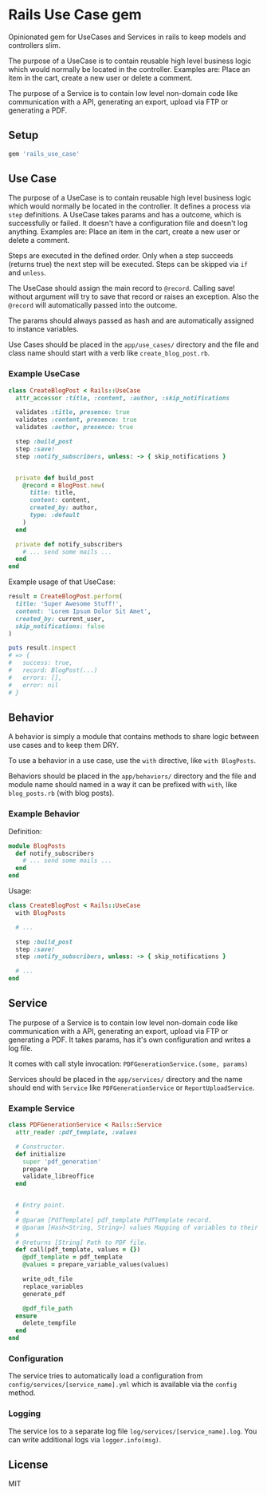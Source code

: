 # Rails Use Case gem

Opinionated gem for UseCases and Services in rails to keep models and controllers slim.

The purpose of a UseCase is to contain reusable high level business logic which would normally be
located in the controller. Examples are: Place an item in the cart, create a new user or delete a comment.

The purpose of a Service is to contain low level non-domain code like communication with a API,
generating an export, upload via FTP or generating a PDF.


## Setup

```ruby
gem 'rails_use_case'
```


## Use Case

The purpose of a UseCase is to contain reusable high level business logic which would normally be
located in the controller. It defines a process via `step` definitions. A UseCase takes params
and has a outcome, which is successfully or failed. It doesn't have a configuration file and doesn't
log anything. Examples are: Place an item in the cart, create a new user or delete a comment.

Steps are executed in the defined order. Only when a step succeeds (returns true) the next step will
be executed. Steps can be skipped via `if` and `unless`.

The UseCase should assign the main record to `@record`. Calling save! without argument will try to
save that record or raises an exception. Also the `@record` will automatically passed into the outcome.

The params should always passed as hash and are automatically assigned to instance variables.

Use Cases should be placed in the `app/use_cases/` directory and the file and class name should start with a verb like `create_blog_post.rb`.


### Example UseCase

```ruby
class CreateBlogPost < Rails::UseCase
  attr_accessor :title, :content, :author, :skip_notifications

  validates :title, presence: true
  validates :content, presence: true
  validates :author, presence: true

  step :build_post
  step :save!
  step :notify_subscribers, unless: -> { skip_notifications }


  private def build_post
    @record = BlogPost.new(
      title: title,
      content: content,
      created_by: author,
      type: :default
    )
  end

  private def notify_subscribers
    # ... send some mails ...
  end
end
```

Example usage of that UseCase:

```ruby
result = CreateBlogPost.perform(
  title: 'Super Awesome Stuff!',
  content: 'Lorem Ipsum Dolor Sit Amet',
  created_by: current_user,
  skip_notifications: false
)

puts result.inspect
# => {
#   success: true,
#   record: BlogPost(...)
#   errors: [],
#   error: nil
# }
```


## Behavior

A behavior is simply a module that contains methods to share logic between use cases and to keep them DRY.

To use a behavior in a use case, use the `with` directive, like `with BlogPosts`.

Behaviors should be placed in the `app/behaviors/` directory and the file and module name should named in a way it can be prefixed with `with`, like `blog_posts.rb` (with blog posts).


### Example Behavior

Definition:

```ruby
module BlogPosts
  def notify_subscribers
    # ... send some mails ...
  end
end
```

Usage:

```ruby
class CreateBlogPost < Rails::UseCase
  with BlogPosts

  # ...

  step :build_post
  step :save!
  step :notify_subscribers, unless: -> { skip_notifications }

  # ...
end
```



## Service

The purpose of a Service is to contain low level non-domain code like communication with a API,
generating an export, upload via FTP or generating a PDF. It takes params, has it's own configuration and writes a log file.

It comes with call style invocation: `PDFGenerationService.(some, params)`

Services should be placed in the `app/services/` directory and the name should end with `Service` like `PDFGenerationService` or `ReportUploadService`.


### Example Service

```ruby
class PDFGenerationService < Rails::Service
  attr_reader :pdf_template, :values

  # Constructor.
  def initialize
    super 'pdf_generation'
    prepare
    validate_libreoffice
  end


  # Entry point.
  #
  # @param [PdfTemplate] pdf_template PdfTemplate record.
  # @param [Hash<String, String>] values Mapping of variables to their values.
  #
  # @returns [String] Path to PDF file.
  def call(pdf_template, values = {})
    @pdf_template = pdf_template
    @values = prepare_variable_values(values)

    write_odt_file
    replace_variables
    generate_pdf

    @pdf_file_path
  ensure
    delete_tempfile
  end
end
```

### Configuration

The service tries to automatically load a configuration from `config/services/[service_name].yml`
which is available via the `config` method.


### Logging

The service los to a separate log file `log/services/[service_name].log`. You can write additional
logs via `logger.info(msg)`.


## License

MIT
